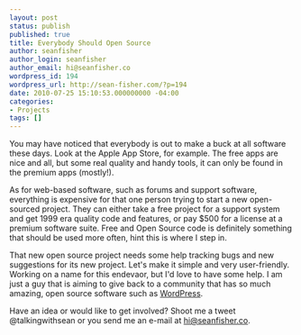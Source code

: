 ```yaml
---
layout: post
status: publish
published: true
title: Everybody Should Open Source
author: seanfisher
author_login: seanfisher
author_email: hi@seanfisher.co
wordpress_id: 194
wordpress_url: http://sean-fisher.com/?p=194
date: 2010-07-25 15:10:53.000000000 -04:00
categories:
- Projects
tags: []
---
```


You may have noticed that everybody is out to make a buck at all software these days. Look at the Apple App Store, for example. The free apps are nice and all, but some real quality and handy tools, it can only be found in the premium apps (mostly!).

As for web-based software, such as forums and support software, everything is expensive for that one person trying to start a new open-sourced project. They can either take a free project for a support system and get 1999 era quality code and features, or pay $500 for a license at a premium software suite. Free and Open Source code is definitely something that should be used more often, hint this is where I step in.

That new open source project needs some help tracking bugs and new suggestions for its new project. Let's make it simple and very user-friendly. Working on a name for this endevaor, but I'd love to have some help. I am just a guy that is aiming to give back to a community that has so much amazing, open source software such as <a href="http://wordpress.org">WordPress</a>.

Have an idea or would like to get involved? Shoot me a tweet @talkingwithsean or you send me an e-mail at <hi@seanfisher.co>.